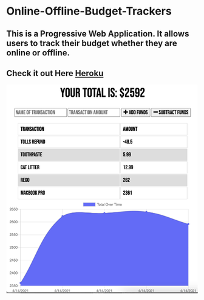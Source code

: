 # Online-Offline-Budget-Trackers

## This is a Progressive Web Application. It allows users to track their budget whether they are online or offline.

## Check it out Here [Heroku](https://immense-cliffs-76474.herokuapp.com/)

![budgetApp](public/image/budgdettotal.png)


